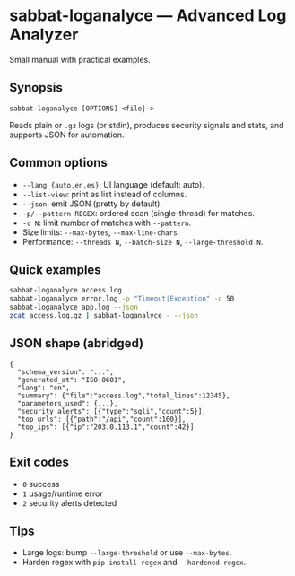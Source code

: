 # sabbat-loganalyce — Advanced Log Analyzer

Small manual with practical examples.

## Synopsis
```
sabbat-loganalyce [OPTIONS] <file|->
```

Reads plain or `.gz` logs (or stdin), produces security signals and stats, and supports JSON for automation.

## Common options
- `--lang {auto,en,es}`: UI language (default: auto).
- `--list-view`: print as list instead of columns.
- `--json`: emit JSON (pretty by default).
- `-p/--pattern REGEX`: ordered scan (single-thread) for matches.
- `-c N`: limit number of matches with `--pattern`.
- Size limits: `--max-bytes`, `--max-line-chars`.
- Performance: `--threads N`, `--batch-size N`, `--large-threshold N`.

## Quick examples
```bash
sabbat-loganalyce access.log
sabbat-loganalyce error.log -p "Timeout|Exception" -c 50
sabbat-loganalyce app.log --json
zcat access.log.gz | sabbat-loganalyce - --json
```

## JSON shape (abridged)
```jsonc
{
  "schema_version": "...",
  "generated_at": "ISO-8601",
  "lang": "en",
  "summary": {"file":"access.log","total_lines":12345},
  "parameters_used": {...},
  "security_alerts": [{"type":"sqli","count":5}],
  "top_urls": [{"path":"/api","count":100}],
  "top_ips": [{"ip":"203.0.113.1","count":42}]
}
```

## Exit codes
- `0` success
- `1` usage/runtime error
- `2` security alerts detected

## Tips
- Large logs: bump `--large-threshold` or use `--max-bytes`.
- Harden regex with `pip install regex` and `--hardened-regex`.
